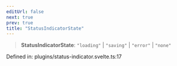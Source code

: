 ```yaml
---
editUrl: false
next: true
prev: true
title: "StatusIndicatorState"
---
```


> **StatusIndicatorState**: `"loading"` \| `"saving"` \| `"error"` \| `"none"`

Defined in: plugins/status-indicator.svelte.ts:17
